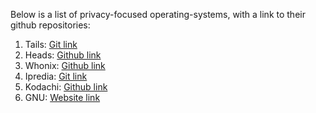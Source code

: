 Below is a list of privacy-focused operating-systems, with a link to their github repositories:

1) Tails: [Git link](https://git-tails.immerda.ch/tails/)
2) Heads: [Github link](https://github.com/headslive/)
3) Whonix: [Github link](https://github.com/Whonix/Whonix)
4) Ipredia: [Git link](http://git.ipredia.org/)
5) Kodachi: [Github link](https://github.com/WMAL/kodachi/)
6) GNU: [Website link](https://www.gnu.org)
